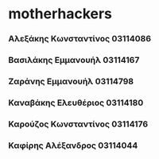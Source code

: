 # motherhackers

### Αλεξάκης Κωνσταντίνος   03114086
### Βασιλάκης Εμμανουήλ     03114167
### Ζαράνης Εμμανουήλ       03114798
### Καναβάκης Ελευθέριος    03114180
### Καρούζος Κωνσταντίνος   03114176
### Καφίρης Αλέξανδρος      03114044
